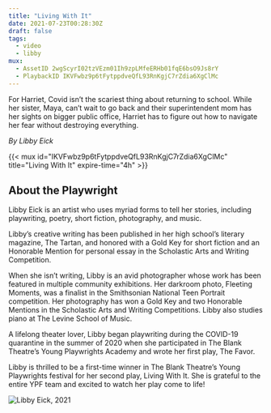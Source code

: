 ```yaml
---
title: "Living With It"
date: 2021-07-23T00:28:30Z
draft: false
tags:
  - video
  - libby
mux:
  - AssetID 2wgScyrI02tzVEzm01Ih9zpLMfeERHb01fqE6bsO9Js8rY
  - PlaybackID IKVFwbz9p6tFytppdveQfL93RnKgjC7rZdia6XgClMc
---
```


For Harriet, Covid isn’t the scariest thing about returning to school. While her sister, Maya, can’t wait to go back and their superintendent mom has her sights on bigger public office, Harriet has to figure out how to navigate her fear  without destroying everything.

*By Libby Eick*

<!--more-->

{{< mux id="IKVFwbz9p6tFytppdveQfL93RnKgjC7rZdia6XgClMc" title="Living With It" expire-time="4h" >}}

## About the Playwright
Libby Eick is an artist who uses myriad forms to tell her stories, including playwriting, poetry, short fiction, photography, and music.

Libby’s creative writing has been published in her high school’s literary magazine, The Tartan, and honored with a Gold Key for short fiction and an Honorable Mention for personal essay in the Scholastic Arts and Writing Competition.

When she isn’t writing, Libby is an avid photographer whose work has been featured in multiple community exhibitions. Her darkroom photo, Fleeting Moments, was a finalist in the Smithsonian National Teen Portrait competition. Her photography has won a Gold Key and two Honorable Mentions in the Scholastic Arts and Writing Competitions. Libby also studies piano at The Levine School of Music.

A lifelong theater lover, Libby began playwriting during the COVID-19 quarantine in the summer of 2020 when she participated in The Blank Theatre’s Young Playwrights Academy and wrote her first play, The Favor.

Libby is thrilled to be a first-time winner in The Blank Theatre’s Young Playwrights festival for her second play, Living With It. She is grateful to the entire YPF team and excited to watch her play come to life!


![Libby Eick, 2021](/20210424-libby-play-headshot-0086.jpg "Libby Eick, 2021")